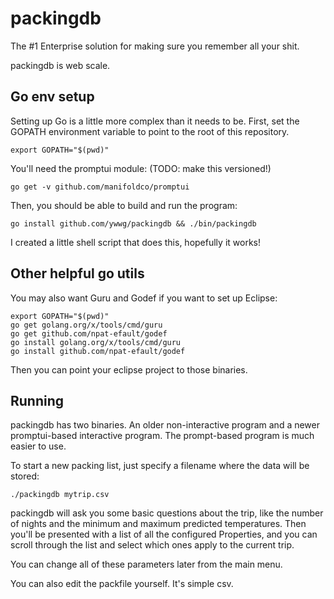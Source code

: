 # packingdb

The #1 Enterprise solution for making sure you remember all your shit.

packingdb is web scale.

## Go env setup

Setting up Go is a little more complex than it needs to be.  First, set the GOPATH environment
variable to point to the root of this repository.

```shell
export GOPATH="$(pwd)"
```

You'll need the promptui module: (TODO: make this versioned!)

```shell
go get -v github.com/manifoldco/promptui
```

Then, you should be able to build and run the program:

```shell
go install github.com/ywwg/packingdb && ./bin/packingdb
```

I created a little shell script that does this, hopefully it works!

## Other helpful go utils

You may also want Guru and Godef if you want to set up Eclipse:

```shell
export GOPATH="$(pwd)"
go get golang.org/x/tools/cmd/guru
go get github.com/npat-efault/godef
go install golang.org/x/tools/cmd/guru
go install github.com/npat-efault/godef
```

Then you can point your eclipse project to those binaries.

## Running

packingdb has two binaries.  An older non-interactive program and a newer promptui-based interactive program.  The prompt-based program is much easier to use.

To start a new packing list, just specify a filename where the data will be stored:

```shell
./packingdb mytrip.csv
```

packingdb will ask you some basic questions about the trip, like the number of nights and the minimum and maximum predicted temperatures. Then you'll be presented with a list of all the configured Properties, and you can scroll through the list and select which ones apply to the current trip.

You can change all of these parameters later from the main menu.

You can also edit the packfile yourself.  It's simple csv.

